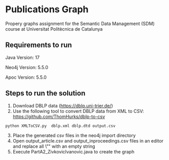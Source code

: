 # Publications Graph
 Propery graphs assignment for the Semantic Data Management (SDM) course at Universitat Politècnica de Catalunya
## Requirements to run
 Java Version: 17
 
 Neo4j Version: 5.5.0
 
 Apoc Version: 5.5.0
## Steps to run the solution
1. Download DBLP data (https://dblp.uni-trier.de/)
2. Use the following tool to convert DBLP data from XML to CSV: https://github.com/ThomHurks/dblp-to-csv

```
python XMLToCSV.py  dblp.xml dblp.dtd output.csv
```
3. Place the generated csv files in the neo4j import directory
4.  Open output_article.csv and output_inproceedings.csv files in an editor and replace all \\"" with an empty string
5.  Execute PartA2_ZivkovicIvanovic.java to create the graph
